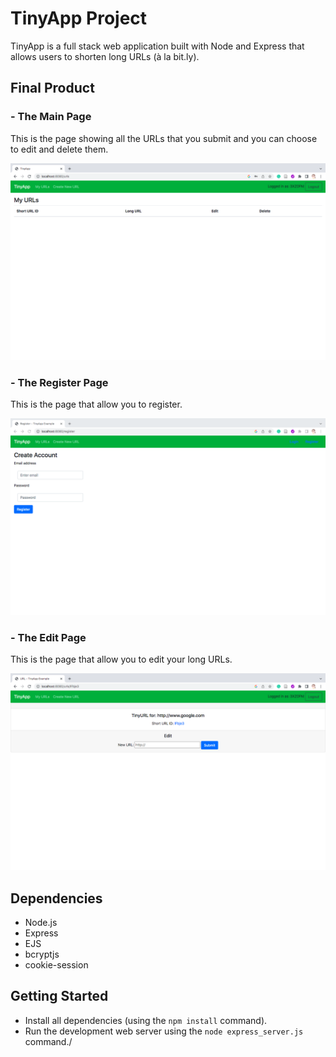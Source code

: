 # TinyApp Project

TinyApp is a full stack web application built with Node and Express that allows users to shorten long URLs (à la bit.ly).

## Final Product

### - The Main Page
This is the page showing all the URLs that you submit and you can choose to edit and delete them.

!["My URLs"](./images/urls.png)

### - The Register Page
This is the page that allow you to register.

!["Register Page"](./images/register.png)

### - The Edit Page
This is the page that allow you to edit your long URLs.

!["Edit Page"](./images/urls-id.png)

## Dependencies

- Node.js
- Express
- EJS
- bcryptjs
- cookie-session

## Getting Started

- Install all dependencies (using the `npm install` command).
- Run the development web server using the `node express_server.js` command./